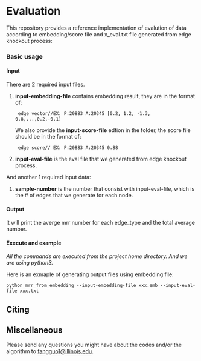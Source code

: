 # Evaluation

This repository provides a reference implementation of evalution of data according to embedding/score file and x_eval.txt file generated from edge knockout process:<br>


### Basic usage

#### Input

There are 2 required input files.
1. **input-embedding-file** contains embedding result, they are in the format of:
					
		edge vector//EX: P:20883 A:20345 [0.2, 1.2, -1.3, 0.8,...,0.2,-0.1]
   We also provide the **input-score-file** edtion in the folder, the score file should be in the format of:
   
   		edge score// EX: P:20883 A:20345 0.88
  
	
2. **input-eval-file** is the eval file that we generated from edge knockout process.

			
			
And another 1 required input data:

1. **sample-number** is the number that consist with input-eval-file, which is the # of edges that we generate for each node.

#### Output

It will print the averge mrr number for each edge_type and the total average number.
							
#### Execute and example

_All the commands are executed from the project home directory. And we are using python3._<br/> 

Here is an exmaple of generating output files using embedding file:

	python mrr_from_embedding --input-embedding-file xxx.emb --input-eval-file xxx.txt

## Citing


## Miscellaneous

Please send any questions you might have about the codes and/or the algorithm to <fangguo1@illinois.edu>.



